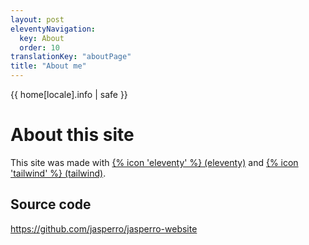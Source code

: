```yaml
---
layout: post
eleventyNavigation:
  key: About
  order: 10
translationKey: "aboutPage"
title: "About me"
---
```


<p>{{ home[locale].info | safe }}</p>

# About this site
<p>This site was made with <a href="https://11ty.dev/">{% icon 'eleventy' %} (eleventy)</a> and <a href="https://tailwindcss.com/">{% icon 'tailwind' %} (tailwind)</a>.</p>

## Source code
https://github.com/jasperro/jasperro-website
